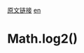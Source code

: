 <a href="https://developer.mozilla.org/zh-CN/docs/Web/JavaScript/Reference/Global_Objects/Math/log2" target="_blank">原文链接</a>
<a href="https://developer.mozilla.org/en-US/docs/Web/JavaScript/Reference/Global_Objects/Math/log2" target="_blank">en</a>

# Math.log2()